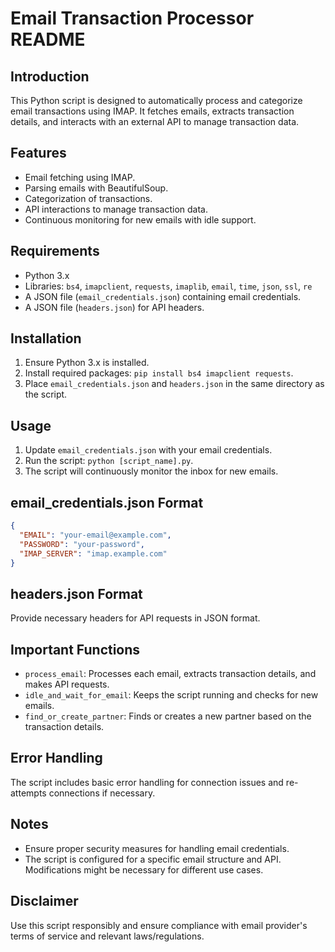 # Email Transaction Processor README

## Introduction
This Python script is designed to automatically process and categorize email transactions using IMAP. It fetches emails, extracts transaction details, and interacts with an external API to manage transaction data.

## Features
- Email fetching using IMAP.
- Parsing emails with BeautifulSoup.
- Categorization of transactions.
- API interactions to manage transaction data.
- Continuous monitoring for new emails with idle support.

## Requirements
- Python 3.x
- Libraries: `bs4`, `imapclient`, `requests`, `imaplib`, `email`, `time`, `json`, `ssl`, `re`
- A JSON file (`email_credentials.json`) containing email credentials.
- A JSON file (`headers.json`) for API headers.

## Installation
1. Ensure Python 3.x is installed.
2. Install required packages: `pip install bs4 imapclient requests`.
3. Place `email_credentials.json` and `headers.json` in the same directory as the script.

## Usage
1. Update `email_credentials.json` with your email credentials.
2. Run the script: `python [script_name].py`.
3. The script will continuously monitor the inbox for new emails.

## email_credentials.json Format
```json
{
  "EMAIL": "your-email@example.com",
  "PASSWORD": "your-password",
  "IMAP_SERVER": "imap.example.com"
}
```

## headers.json Format
Provide necessary headers for API requests in JSON format.

## Important Functions
- `process_email`: Processes each email, extracts transaction details, and makes API requests.
- `idle_and_wait_for_email`: Keeps the script running and checks for new emails.
- `find_or_create_partner`: Finds or creates a new partner based on the transaction details.

## Error Handling
The script includes basic error handling for connection issues and re-attempts connections if necessary.

## Notes
- Ensure proper security measures for handling email credentials.
- The script is configured for a specific email structure and API. Modifications might be necessary for different use cases.

## Disclaimer
Use this script responsibly and ensure compliance with email provider's terms of service and relevant laws/regulations.
